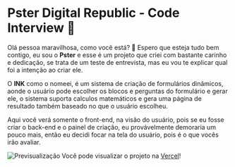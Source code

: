 # Pster Digital Republic - Code Interview 🔗

Olá pessoa maravilhosa, como você está? 🙂
Espero que esteja tudo bem contigo, eu sou o **Pster** e esse é um projeto que criei com bastante carinho e dedicação, se trata de um teste de entrevista, mas eu vou te explicar qual foi a intenção ao criar ele.

O **INK** como o nomeei, é um sistema de criação de formulários dinâmicos, aonde o usuário pode escolher os blocos e perguntas do formulário e gerar ele, o sistema suporta calculos matemáticos e gera uma página de resultado também baseado no que o usuário escolheu.

Aqui você verá somente o front-end, na visão do usuário, pois se eu fosse criar o back-end e o painel de criação, eu provávelmente demoraria um pouco mais, então eu decidi focar na tela do usuário, pois é o que vocês irão avaliar.

![Previsualização](https://i.imgur.com/fHZApFp.gif)
Você pode visualizar o projeto na [Vercel](https://ink.vercel.app/)!

